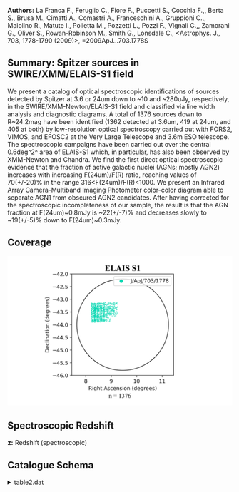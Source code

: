**Authors:** La Franca F., Feruglio C., Fiore F., Puccetti S., Cocchia F.,, Berta S., Brusa M., Cimatti A., Comastri A., Franceschini A., Gruppioni C.,, Maiolino R., Matute I., Polletta M., Pozzetti L., Pozzi F., Vignali C.,, Zamorani G., Oliver S., Rowan-Robinson M., Smith G., Lonsdale C., <Astrophys. J., 703, 1778-1790 (2009)>, =2009ApJ...703.1778S

## Summary: Spitzer sources in SWIRE/XMM/ELAIS-S1 field 

We present a catalog of optical spectroscopic identifications of sources detected by Spitzer at 3.6 or 24um down to ~10 and ~280uJy, respectively, in the SWIRE/XMM-Newton/ELAIS-S1 field and classified via line width analysis and diagnostic diagrams. A total of 1376 sources down to R~24.2mag have been identified (1362 detected at 3.6um, 419 at 24um, and 405 at both) by low-resolution optical spectroscopy carried out with FORS2, VIMOS, and EFOSC2 at the Very Large Telescope and 3.6m ESO telescope. The spectroscopic campaigns have been carried out over the central 0.6deg^2^ area of ELAIS-S1 which, in particular, has also been observed by XMM-Newton and Chandra. We find the first direct optical spectroscopic evidence that the fraction of active galactic nuclei (AGNs; mostly AGN2) increases with increasing F(24um)/F(R) ratio, reaching values of 70(+/-20)% in the range 316<F(24um)/F(R)<1000. We present an Infrared Array Camera-Multiband Imaging Photometer color-color diagram able to separate AGN1 from obscured AGN2 candidates. After having corrected for the spectroscopic incompleteness of our sample, the result is that the AGN fraction at F(24um)~0.8mJy is ~22(+/-7)% and decreases slowly to ~19(+/-5)% down to F(24um)~0.3mJy.
## Coverage
![image](https://raw.githubusercontent.com/joshgithubbin/Sherlock-DDF/refs/heads/main/Catalogue%20Plotting/Catalogues/J-ApJ-703-1778/Subcatalogues/ELAIS%20S1/Plots/fieldcover.png)
## Spectroscopic Redshift 
 
**z:** Redshift (spectroscopic) 
 

## Catalogue Schema

<details>
<summary>table2.dat</summary>

| Bytes   | Format   | Units         | Label      | Explanations                                       |
|:--------|:---------|:--------------|:-----------|:---------------------------------------------------|
| 1- 4    | I4       | ---           | Seq        | Running identification number                      |
| 6- 25   | A20      | ---           | ESIS       | ESIS identification from Berta et al., 2006,       |
| 27- 33  | F7.5     | deg           | RAdeg      | Right Ascension in decimal degrees (J2000)         |
| 35- 43  | F9.5     | deg           | DEdeg      | Declination in decimal degrees (J2000)             |
| 45- 49  | F5.2     | mag           | Rmag       | R band Vega magnitude                              |
| 51- 55  | F5.3     | ---           | z          | Redshift (spectroscopic)                           |
| 57- 59  | F3.1     | ---           | q_z        | Quality code for z (2=reliable) (1)                |
| 61      | I1       | ---           | Class      | [1/5] Spectroscopic classification code (2)        |
| 63- 88  | A26      | ---           | SWIRE      | SWIRE identification name,                         |
| 90- 96  | F7.4     | [uJy]         | S3.6um     | ? Log of 3.6 micron band flux density              |
| 98-104  | F7.4     | [uJy]         | S24um      | ? Log of 24 micron band flux density               |
| 106-108 | I3       | ---           | XMMES1     | ? XMM source name (4)                              |
| 0       | =        | reliable,     | based      | on >2 confirmed lines                              |
| 5       | =        | very          | plausible, | based on 2 lines                                   |
| 0       | =        | uncertain     | Note       | (2): Spectroscopic classification code as follows: |
| 1       | =        | type-1        | AGN        | 2 = type-2 AGN                                     |
| 3       | =        | Emission-Line | Galaxy     | (ELG)                                              |
| 4       | =        | normal        | galaxy     | 5 = star                                           |

**Note**: Quality code is numbered as:
    2.0 = reliable, based on >2 confirmed lines
    1.5 = very plausible, based on 2 lines
    1.0 = uncertain
Note (2): Spectroscopic classification code as follows:
      1 = type-1 AGN
      2 = type-2 AGN
      3 = Emission-Line Galaxy (ELG)
      4 = normal galaxy
      5 = star
Note (3): Of the most probable corresponding Spitzer source.
     Contains in a few cases a number in place of the SWIRE identification,
     not explained in the paper.
Note (4): see Feruglio et al., 2008, Cat. <J/A+A/488/417>.

</details>
